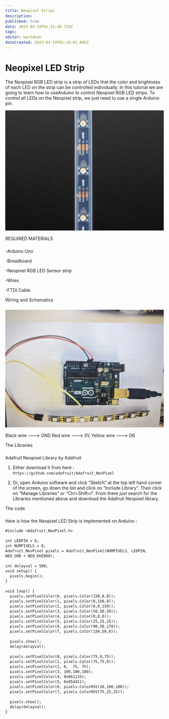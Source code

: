 ```yaml
---
title: Neopixel Strips
description: 
published: true
date: 2023-04-19T01:31:48.715Z
tags: 
editor: markdown
dateCreated: 2023-04-19T01:10:02.805Z
---
```


# Neopixel LED Strip
The Neopixel RGB LED strip is a strip of LEDs that the color and brightness of each LED on the strip can be controlled individually. In this tutorial we are going to learn how to useArduino to control Neopixel RGB LED strips. To control all LEDs on the Neopixel strip, we just need to use a single Arduino pin.

![strip.png](/neopixel/strip.png)

REQUIRED MATERIALS
### 

-Arduino Uno

-Breadboard

-Neopixel RGB LED Sensor strip

-Wires

-FTDI Cable


Wiring and Schematics
### 

![stttttttttttttttttttttttt.png](/neopixel/stttttttttttttttttttttttt.png)


Black wire ---> GND
Red wire  ---> 5V
Yellow wire ---> D6

The Libraries
### 

Adafruit Neopixel Library by Adafruit
1) Either download it from here :
`https://github.com/adafruit/Adafruit_NeoPixel
`

2) Or, open Arduino software and click “Sketch” at the top left hand corner of the screen, go down the list and click on “Include Library”. Then click on “Manage Libraries” or “Ctrl+Shift+I”. From there just search for the Libraries mentioned above and download the Adafruit Neopixel library.

The code
### 
Here is how the Neopixel LED Strip is implemented on Arduino :
```
#include <Adafruit_NeoPixel.h>

int LEDPIN = 6;
int NUMPIXELS = 8;
Adafruit_NeoPixel pixels = Adafruit_NeoPixel(NUMPIXELS, LEDPIN, NEO_GRB + NEO_KHZ800);

int delayval = 500; 
void setup() {
  pixels.begin(); 
}

void loop() {
  pixels.setPixelColor(0, pixels.Color(150,0,0)); 
  pixels.setPixelColor(1, pixels.Color(0,150,0)); 
  pixels.setPixelColor(2, pixels.Color(0,0,150)); 
  pixels.setPixelColor(3, pixels.Color(50,50,50)); 
  pixels.setPixelColor(4, pixels.Color(0,0,0)); 
  pixels.setPixelColor(5, pixels.Color(25,25,25)); 
  pixels.setPixelColor(6, pixels.Color(90,50,170)); 
  pixels.setPixelColor(7, pixels.Color(150,50,0)); 
  
  pixels.show(); 
  delay(delayval); 
 
  pixels.setPixelColor(0, pixels.Color(75,0,75)); 
  pixels.setPixelColor(1, pixels.Color(75,75,0)); 
  pixels.setPixelColor(2, 0,  75, 75); 
  pixels.setPixelColor(3, 100,100,100); 
  pixels.setPixelColor(4, 0x661133); 
  pixels.setPixelColor(5, 0x054411); 
  pixels.setPixelColor(6, pixels.ColorHSV(20,100,100)); 
  pixels.setPixelColor(7, pixels.ColorHSV(75,25,25));
  
  pixels.show(); 
  delay(delayval); 
}

```